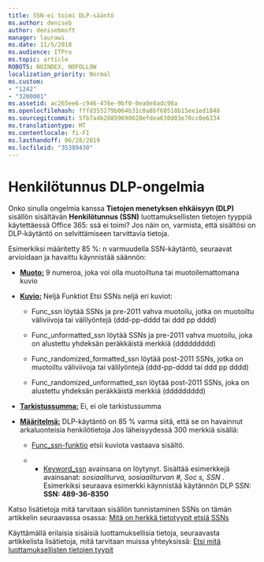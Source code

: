 ```yaml
---
title: SSN-ei toimi DLP-sääntö
ms.author: deniseb
author: denisebmsft
manager: laurawi
ms.date: 11/5/2018
ms.audience: ITPro
ms.topic: article
ROBOTS: NOINDEX, NOFOLLOW
localization_priority: Normal
ms.custom:
- "1242"
- "3200001"
ms.assetid: ac265ee6-c946-476e-9bf0-0ea0e8adc98a
ms.openlocfilehash: fffd355279b064b31c0a8bf60518b15ee1ed1848
ms.sourcegitcommit: 5fb7a4b28859690020efdea630d03e70cc0e6334
ms.translationtype: MT
ms.contentlocale: fi-FI
ms.lasthandoff: 06/28/2019
ms.locfileid: "35389430"
---
```

# <a name="dlp-issues-with-social-security-numbers"></a>Henkilötunnus DLP-ongelmia

Onko sinulla ongelmia kanssa **Tietojen menetyksen ehkäisyyn (DLP)** sisällön sisältävän **Henkilötunnus (SSN)** luottamuksellisten tietojen tyyppiä käytettäessä Office 365: ssä ei toimi? Jos näin on, varmista, että sisältösi on DLP-käytäntö on selvittämiseen tarvittavia tietoja. 
  
Esimerkiksi määritetty 85 %: n varmuudella SSN-käytäntö, seuraavat arvioidaan ja havaittu käynnistää säännön:
  
- **[Muoto:](https://docs.microsoft.com/office365/securitycompliance/what-the-sensitive-information-types-look-for#format-80)** 9 numeroa, joka voi olla muotoiltuna tai muotoilemattomana kuvio

- **[Kuvio:](https://msconnect.microsoft.com/https:/docs.microsoft.com/office365/securitycompliance/what-the-sensitive-information-types-look-for#pattern-80)** Neljä Funktiot Etsi SSNs neljä eri kuviot:

  - Func_ssn löytää SSNs ja pre-2011 vahva muotoilu, jotka on muotoiltu väliviivoja tai välilyöntejä (ddd-pp-dddd tai ddd pp dddd)

  - Func_unformatted_ssn löytää SSNs ja pre-2011 vahva muotoilu, joka on alustettu yhdeksän peräkkäistä merkkiä (ddddddddd)

  - Func_randomized_formatted_ssn löytää post-2011 SSNs, jotka on muotoiltu väliviivoja tai välilyöntejä (ddd-pp-dddd tai ddd pp dddd)

  - Func_randomized_unformatted_ssn löytää post-2011 SSNs, joka on alustettu yhdeksän peräkkäistä merkkiä (ddddddddd)

- **[Tarkistussumma:](https://docs.microsoft.com/office365/securitycompliance/what-the-sensitive-information-types-look-for#checksum-79)** Ei, ei ole tarkistussumma

- **[Määritelmä:](https://docs.microsoft.com/office365/securitycompliance/what-the-sensitive-information-types-look-for#definition-80)** DLP-käytäntö on 85 % varma siitä, että se on havainnut arkaluonteisia henkilötietoja Jos läheisyydessä 300 merkkiä sisällä:

  - [Func_ssn-funktio](https://docs.microsoft.com/office365/securitycompliance/what-the-sensitive-information-types-look-for#pattern-80) etsii kuviota vastaava sisältö.

  - - [Keyword_ssn](https://docs.microsoft.com/office365/securitycompliance/what-the-sensitive-information-types-look-for#keyword_ssn) avainsana on löytynyt. Sisältää esimerkkejä avainsanat: *sosiaaliturva, sosiaaliturvan #, Soc s, SSN* . Esimerkiksi seuraava esimerkki käynnistää käytännön DLP SSN: **SSN: 489-36-8350**
  
Katso lisätietoja mitä tarvitaan sisällön tunnistaminen SSNs on tämän artikkelin seuraavassa osassa: [Mitä on herkkä tietotyypit etsiä SSNs](https://docs.microsoft.com/office365/securitycompliance/what-the-sensitive-information-types-look-for#us-social-security-number-ssn)
  
Käyttämällä erilaisia sisäisiä luottamuksellisia tietoja, seuraavasta artikkelista lisätietoja, mitä tarvitaan muissa yhteyksissä: [Etsi mitä luottamuksellisten tietojen tyypit](https://docs.microsoft.com/office365/securitycompliance/what-the-sensitive-information-types-look-for)
  